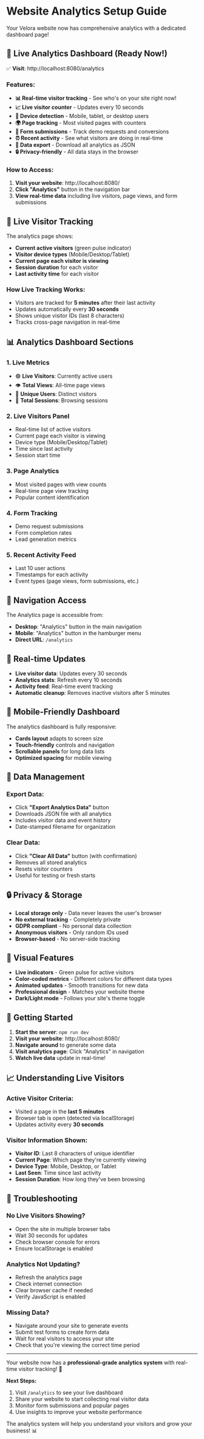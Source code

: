 # Website Analytics Setup Guide

Your Velora website now has comprehensive analytics with a dedicated dashboard page!

## 🎯 **Live Analytics Dashboard** (Ready Now!)

✅ **Visit**: http://localhost:8080/analytics

### Features:
- **📊 Real-time visitor tracking** - See who's on your site right now!
- **📈 Live visitor counter** - Updates every 10 seconds
- **📱 Device detection** - Mobile, tablet, or desktop users
- **🌍 Page tracking** - Most visited pages with counters
- **📝 Form submissions** - Track demo requests and conversions
- **⏰ Recent activity** - See what visitors are doing in real-time
- **💾 Data export** - Download all analytics as JSON
- **🔒 Privacy-friendly** - All data stays in the browser

### How to Access:
1. **Visit your website**: http://localhost:8080/
2. **Click "Analytics"** button in the navigation bar
3. **View real-time data** including live visitors, page views, and form submissions

## 🚀 **Live Visitor Tracking**

The analytics page shows:
- **Current active visitors** (green pulse indicator)
- **Visitor device types** (Mobile/Desktop/Tablet)
- **Current page each visitor is viewing**
- **Session duration** for each visitor
- **Last activity time** for each visitor

### How Live Tracking Works:
- Visitors are tracked for **5 minutes** after their last activity
- Updates automatically every **30 seconds**
- Shows unique visitor IDs (last 8 characters)
- Tracks cross-page navigation in real-time

## 📊 **Analytics Dashboard Sections**

### 1. **Live Metrics**
- 🟢 **Live Visitors**: Currently active users
- 👁️ **Total Views**: All-time page views
- 👥 **Unique Users**: Distinct visitors
- 📄 **Total Sessions**: Browsing sessions

### 2. **Live Visitors Panel**
- Real-time list of active visitors
- Current page each visitor is viewing
- Device type (Mobile/Desktop/Tablet)
- Time since last activity
- Session start time

### 3. **Page Analytics**
- Most visited pages with view counts
- Real-time page view tracking
- Popular content identification

### 4. **Form Tracking**
- Demo request submissions
- Form completion rates
- Lead generation metrics

### 5. **Recent Activity Feed**
- Last 10 user actions
- Timestamps for each activity
- Event types (page views, form submissions, etc.)

## 🎯 **Navigation Access**

The Analytics page is accessible from:
- **Desktop**: "Analytics" button in the main navigation
- **Mobile**: "Analytics" button in the hamburger menu
- **Direct URL**: `/analytics`

## 🔄 **Real-time Updates**

- **Live visitor data**: Updates every 30 seconds
- **Analytics stats**: Refresh every 10 seconds
- **Activity feed**: Real-time event tracking
- **Automatic cleanup**: Removes inactive visitors after 5 minutes

## 📱 **Mobile-Friendly Dashboard**

The analytics dashboard is fully responsive:
- **Cards layout** adapts to screen size
- **Touch-friendly** controls and navigation
- **Scrollable panels** for long data lists
- **Optimized spacing** for mobile viewing

## 💾 **Data Management**

### Export Data:
- Click **"Export Analytics Data"** button
- Downloads JSON file with all analytics
- Includes visitor data and event history
- Date-stamped filename for organization

### Clear Data:
- Click **"Clear All Data"** button (with confirmation)
- Removes all stored analytics
- Resets visitor counters
- Useful for testing or fresh starts

## 🔒 **Privacy & Storage**

- **Local storage only** - Data never leaves the user's browser
- **No external tracking** - Completely private
- **GDPR compliant** - No personal data collection
- **Anonymous visitors** - Only random IDs used
- **Browser-based** - No server-side tracking

## 🎨 **Visual Features**

- **Live indicators** - Green pulse for active visitors
- **Color-coded metrics** - Different colors for different data types
- **Animated updates** - Smooth transitions for new data
- **Professional design** - Matches your website theme
- **Dark/Light mode** - Follows your site's theme toggle

## 🚀 **Getting Started**

1. **Start the server**: `npm run dev`
2. **Visit your website**: http://localhost:8080/
3. **Navigate around** to generate some data
4. **Visit analytics page**: Click "Analytics" in navigation
5. **Watch live data** update in real-time!

## 📈 **Understanding Live Visitors**

### Active Visitor Criteria:
- Visited a page in the **last 5 minutes**
- Browser tab is open (detected via localStorage)
- Updates activity every **30 seconds**

### Visitor Information Shown:
- **Visitor ID**: Last 8 characters of unique identifier
- **Current Page**: Which page they're currently viewing
- **Device Type**: Mobile, Desktop, or Tablet
- **Last Seen**: Time since last activity
- **Session Duration**: How long they've been browsing

## 🔧 **Troubleshooting**

### No Live Visitors Showing?
- Open the site in multiple browser tabs
- Wait 30 seconds for updates
- Check browser console for errors
- Ensure localStorage is enabled

### Analytics Not Updating?
- Refresh the analytics page
- Check internet connection
- Clear browser cache if needed
- Verify JavaScript is enabled

### Missing Data?
- Navigate around your site to generate events
- Submit test forms to create form data
- Wait for real visitors to access your site
- Check that you're viewing the correct time period

---

Your website now has a **professional-grade analytics system** with real-time visitor tracking! 🚀

**Next Steps:**
1. Visit `/analytics` to see your live dashboard
2. Share your website to start collecting real visitor data
3. Monitor form submissions and popular pages
4. Use insights to improve your website performance

The analytics system will help you understand your visitors and grow your business! 📊
